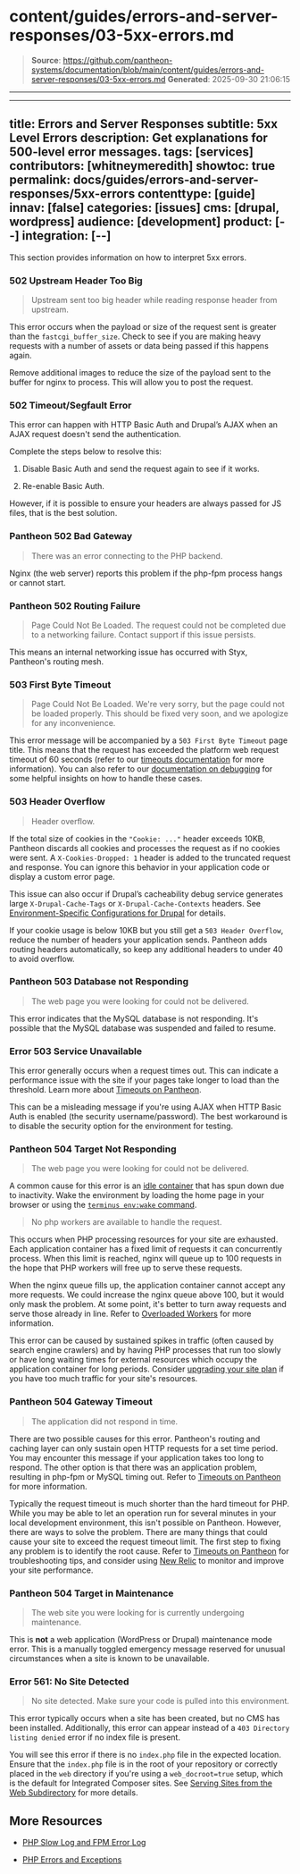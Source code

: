 # content/guides/errors-and-server-responses/03-5xx-errors.md

> **Source**: https://github.com/pantheon-systems/documentation/blob/main/content/guides/errors-and-server-responses/03-5xx-errors.md
> **Generated**: 2025-09-30 21:06:15

---

---
title: Errors and Server Responses
subtitle: 5xx Level Errors
description: Get explanations for 500-level error messages.
tags: [services]
contributors: [whitneymeredith]
showtoc: true
permalink: docs/guides/errors-and-server-responses/5xx-errors
contenttype: [guide]
innav: [false]
categories: [issues]
cms: [drupal, wordpress]
audience: [development]
product: [--]
integration: [--]
---

This section provides information on how to interpret 5xx errors.

### 502 Upstream Header Too Big

> Upstream sent too big header while reading response header from upstream.

This error occurs when the payload or size of the request sent is greater than the `fastcgi_buffer_size`. Check to see if you are making heavy requests with a number of assets or data being passed if this happens again.

Remove additional images to reduce the size of the payload sent to the buffer for nginx to process. This will allow you to post the request.

### 502 Timeout/Segfault Error

This error can happen with HTTP Basic Auth and Drupal’s AJAX when an AJAX request doesn't send the authentication.

Complete the steps below to resolve this:

1. Disable Basic Auth and send the request again to see if it works.

1. Re-enable Basic Auth.

However, if it is possible to ensure your headers are always passed for JS files, that is the best solution.

### Pantheon 502 Bad Gateway

> There was an error connecting to the PHP backend.

Nginx (the web server) reports this problem if the php-fpm process hangs or cannot start.

### Pantheon 502 Routing Failure

> Page Could Not Be Loaded. The request could not be completed due to a networking failure. Contact support if this issue persists.

This means an internal networking issue has occurred with Styx, Pantheon's routing mesh.

### 503 First Byte Timeout

> Page Could Not Be Loaded. We're very sorry, but the page could not be loaded properly. This should be fixed very soon, and we apologize for any inconvenience.

This error message will be accompanied by a `503 First Byte Timeout` page title. This means that the request has exceeded the platform web request timeout of 60 seconds (refer to our [timeouts documentation](/timeouts) for more information). You can also refer to our [documentation on debugging](/debug-slow-performance) for some helpful insights on how to handle these cases.

### 503 Header Overflow

> Header overflow.

If the total size of cookies in the `"Cookie: ..."` header exceeds 10KB, Pantheon discards all cookies and processes the request as if no cookies were sent. A `X-Cookies-Dropped: 1` header is added to the truncated request and response. You can ignore this behavior in your application code or display a custom error page.

This issue can also occur if Drupal’s cacheability debug service generates large `X-Drupal-Cache-Tags` or `X-Drupal-Cache-Contexts` headers. See [Environment-Specific Configurations for Drupal](/guides/environment-configuration/environment-specific-config-drupal/#troubleshoot-503-response-header-overflow) for details.

If your cookie usage is below 10KB but you still get a `503 Header Overflow`, reduce the number of headers your application sends. Pantheon adds routing headers automatically, so keep any additional headers to under 40 to avoid overflow.

### Pantheon 503 Database not Responding

> The web page you were looking for could not be delivered.

This error indicates that the MySQL database is not responding. It's possible that the MySQL database was suspended and failed to resume.

### Error 503 Service Unavailable

This error generally occurs when a request times out. This can indicate a performance issue with the site if your pages take longer to load than the threshold. Learn more about [Timeouts on Pantheon](/timeouts).

This can be a misleading message if you're using AJAX when HTTP Basic Auth is enabled (the security username/password). The best workaround is to disable the security option for the environment for testing.

### Pantheon 504 Target Not Responding

> The web page you were looking for could not be delivered.

A common cause for this error is an [idle container](/application-containers#idle-containers) that has spun down due to inactivity. Wake the environment by loading the home page in your browser or using the [`terminus env:wake` command](/terminus/commands/env-wake).

> No php workers are available to handle the request.

This occurs when PHP processing resources for your site are exhausted. Each application container has a fixed limit of requests it can concurrently process. When this limit is reached, nginx will queue up to 100 requests in the hope that PHP workers will free up to serve these requests.

When the nginx queue fills up, the application container cannot accept any more requests. We could increase the nginx queue above 100, but it would only mask the problem. At some point, it's better to turn away requests and serve those already in line. Refer to [Overloaded Workers](/guides/errors-and-server-responses/overloaded-workers) for more information.

This error can be caused by sustained spikes in traffic (often caused by search engine crawlers) and by having PHP processes that run too slowly or have long waiting times for external resources which occupy the application container for long periods. Consider [upgrading your site plan](/guides/legacy-dashboard/site-plan) if you have too much traffic for your site's resources.

### Pantheon 504 Gateway Timeout

> The application did not respond in time.

There are two possible causes for this error. Pantheon's routing and caching layer can only sustain open HTTP requests for a set time period. You may encounter this message if your application takes too long to respond. The other option is that there was an application problem, resulting in php-fpm or MySQL timing out. Refer to [Timeouts on Pantheon](/timeouts) for more information.

Typically the request timeout is much shorter than the hard timeout for PHP. While you may be able to let an operation run for several minutes in your local development environment, this isn't possible on Pantheon. However, there are ways to solve the problem. There are many things that could cause your site to exceed the request timeout limit. The first step to fixing any problem is to identify the root cause. Refer to [Timeouts on Pantheon](/timeouts) for troubleshooting tips, and consider using [New Relic](/guides/new-relic) to monitor and improve your site performance.

### Pantheon 504 Target in Maintenance

> The web site you were looking for is currently undergoing maintenance.

This is **not** a web application (WordPress or Drupal) maintenance mode error. This is a manually toggled emergency message reserved for unusual circumstances when a site is known to be unavailable.

### Error 561: No Site Detected

> No site detected. Make sure your code is pulled into this environment.

This error typically occurs when a site has been created, but no CMS has been installed. Additionally, this error can appear instead of a `403 Directory listing denied` error if no index file is present.

You will see this error if there is no `index.php` file in the expected location. Ensure that the `index.php` file is in the root of your repository or correctly placed in the `web` directory if you're using a `web_docroot=true` setup, which is the default for Integrated Composer sites. See [Serving Sites from the Web Subdirectory](/nested-docroot) for more details.

## More Resources

- [PHP Slow Log and FPM Error Log](/guides/php/php-slow-log)

- [PHP Errors and Exceptions](/guides/php/php-errors)
